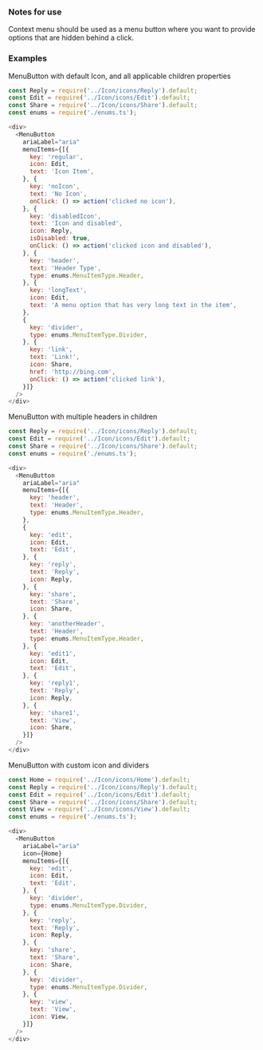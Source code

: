 ### Notes for use

Context menu should be used as a menu button where you want to provide options that are hidden behind a click.

### Examples

MenuButton with default Icon, and all applicable children properties

```js { "props": { "data-description": "with default icon and all menu item types" } }
const Reply = require('../Icon/icons/Reply').default;
const Edit = require('../Icon/icons/Edit').default;
const Share = require('../Icon/icons/Share').default;
const enums = require('./enums.ts');

<div>
  <MenuButton
    ariaLabel="aria"
    menuItems={[{
      key: 'regular',
      icon: Edit,
      text: 'Icon Item',
    }, {
      key: 'noIcon',
      text: 'No Icon',
      onClick: () => action('clicked no icon'),
    }, {
      key: 'disabledIcon',
      text: 'Icon and disabled',
      icon: Reply,
      isDisabled: true,
      onClick: () => action('clicked icon and disabled'),
    }, {
      key: 'header',
      text: 'Header Type',
      type: enums.MenuItemType.Header,
    }, {
      key: 'longText',
      icon: Edit,
      text: 'A menu option that has very long text in the item',
    },
    {
      key: 'divider',
      type: enums.MenuItemType.Divider,
    }, {
      key: 'link',
      text: 'Link!',
      icon: Share,
      href: 'http://bing.com',
      onClick: () => action('clicked link'),
    }]}
  />
</div>
```

MenuButton with multiple headers in children

```js { "props": { "data-description": "custom icon" } }
const Reply = require('../Icon/icons/Reply').default;
const Edit = require('../Icon/icons/Edit').default;
const Share = require('../Icon/icons/Share').default;
const enums = require('./enums.ts');

<div>
  <MenuButton
    ariaLabel="aria"
    menuItems={[{
      key: 'header',
      text: 'Header',
      type: enums.MenuItemType.Header,
    },
    {
      key: 'edit',
      icon: Edit,
      text: 'Edit',
    }, {
      key: 'reply',
      text: 'Reply',
      icon: Reply,
    }, {
      key: 'share',
      text: 'Share',
      icon: Share,
    }, {
      key: 'anotherHeader',
      text: 'Header',
      type: enums.MenuItemType.Header,
    }, {
      key: 'edit1',
      icon: Edit,
      text: 'Edit',
    }, {
      key: 'reply1',
      text: 'Reply',
      icon: Reply,
    }, {
      key: 'share1',
      text: 'View',
      icon: Share,
    }]}
  />
</div>
```

MenuButton with custom icon and dividers

```js { "props": { "data-description": "with custom icon and dividers" } }
const Home = require('../Icon/icons/Home').default;
const Reply = require('../Icon/icons/Reply').default;
const Edit = require('../Icon/icons/Edit').default;
const Share = require('../Icon/icons/Share').default;
const View = require('../Icon/icons/View').default;
const enums = require('./enums.ts');

<div>
  <MenuButton
    ariaLabel="aria"
    icon={Home}
    menuItems={[{
      key: 'edit',
      icon: Edit,
      text: 'Edit',
    }, {
      key: 'divider',
      type: enums.MenuItemType.Divider,
    }, {
      key: 'reply',
      text: 'Reply',
      icon: Reply,
    }, {
      key: 'share',
      text: 'Share',
      icon: Share,
    }, {
      key: 'divider',
      type: enums.MenuItemType.Divider,
    }, {
      key: 'view',
      text: 'View',
      icon: View,
    }]}
  />
</div>
```
